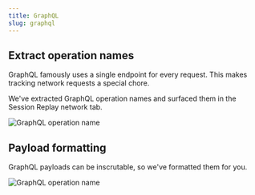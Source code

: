 ```yaml
---
title: GraphQL
slug: graphql
---
```


## Extract operation names

GraphQL famously uses a single endpoint for every request. This makes tracking network requests a special chore.

We've extracted GraphQL operation names and surfaced them in the Session Replay network tab.

![GraphQL operation name](/images/docs/graphql/operation-name.png)

## Payload formatting

GraphQL payloads can be inscrutable, so we've formatted them for you.

![GraphQL operation name](/images/docs/graphql/formatted-payloads.png)